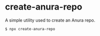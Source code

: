# create-anura-repo
A simple utility used to create an Anura repo.
```bash
$ npx create-anura-repo
```